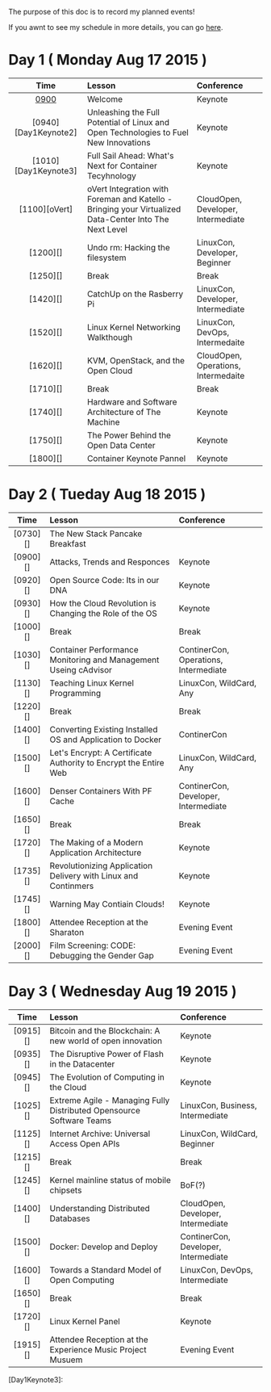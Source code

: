The purpose of this doc is to record my planned events!

If you awnt to see my schedule in more details, you can go [here][MyScheduel].

# Day 1 ( Monday Aug 17 2015 )
| Time | Lesson | Conference |
|:----:|:-------|:-----------|
|[0900][Day1Keynote1]| Welcome | Keynote |
|[0940][Day1Keynote2]| Unleashing the Full Potential of Linux and Open Technologies to Fuel New Innovations | Keynote |
|[1010][Day1Keynote3]| Full Sail Ahead: What's Next for Container Tecyhnology | Keynote |
|[1100][oVert]| oVert Integration with Foreman and Katello - Bringing your Virtualized Data-Center Into The Next Level | CloudOpen, Developer, Intermediate |
|[1200][]| Undo rm: Hacking the filesystem | LinuxCon, Developer, Beginner |
|[1250][]| Break | Break |
|[1420][]| CatchUp on the Rasberry Pi | LinuxCon, Developer, Intermediate |
|[1520][]| Linux Kernel Networking Walkthough | LinuxCon, DevOps, Intermedaite |
|[1620][]| KVM, OpenStack, and the Open Cloud | CloudOpen, Operations, Intermedaite |
|[1710][]| Break | Break |
|[1740][]| Hardware and Software Architecture of The Machine | Keynote |
|[1750][]| The Power Behind the Open Data Center | Keynote |
|[1800][]| Container Keynote Pannel | Keynote |


# Day 2 ( Tueday Aug 18 2015 )
| Time | Lesson | Conference |
|:----:|:-------|:-----------|
|[0730][]| The New Stack Pancake Breakfast | 
|[0900][]| Attacks, Trends and Responces | Keynote |
|[0920][]| Open Source Code: Its in our DNA | Keynote |
|[0930][]| How the Cloud Revolution is Changing the Role of the OS | Keynote |
|[1000][]| Break | Break | 
|[1030][]| Container Performance Monitoring and Management Useing cAdvisor | ContinerCon, Operations, Intermediate |
|[1130][]| Teaching Linux Kernel Programming | LinuxCon, WildCard, Any |
|[1220][]| Break | Break |
|[1400][]| Converting Existing Installed OS and Application to Docker | ContinerCon |
|[1500][]| Let's Encrypt: A Certificate Authority to Encrypt the Entire Web | LinuxCon, WildCard, Any |
|[1600][]| Denser Containers With PF Cache | ContinerCon, Developer, Intermediate |
|[1650][]| Break | Break |
|[1720][]| The Making of a Modern Application Architecture | Keynote |
|[1735][]| Revolutionizing Application Delivery with Linux and Continmers | Keynote |
|[1745][]| Warning May Contiain Clouds! | Keynote |
|[1800][]| Attendee Reception at the Sharaton | Evening Event |
|[2000][]| Film Screening: CODE: Debugging the Gender Gap | Evening Event |

# Day 3 ( Wednesday Aug 19 2015 )
| Time | Lesson | Conference |
|:----:|:-------|:-----------|
|[0915][]| Bitcoin and the Blockchain: A new world of open innovation | Keynote |
|[0935][]| The Disruptive Power of Flash in the Datacenter | Keynote |
|[0945][]| The Evolution of Computing in the Cloud | Keynote |
|[1025][]|  Extreme Agile - Managing Fully Distributed Opensource Software Teams | LinuxCon, Business, Intermediate | 
|[1125][]| Internet Archive: Universal Access Open APIs | LinuxCon, WildCard, Beginner |
|[1215][]| Break | Break |
|[1245][]| Kernel mainline status of mobile chipsets | BoF(?) |
|[1400][]| Understanding Distributed Databases | CloudOpen, Developer, Intermediate |
|[1500][]| Docker: Develop and Deploy | ContinerCon, Developer, Intermediate |
|[1600][]| Towards a Standard Model of Open Computing | LinuxCon, DevOps, Intermediate |
|[1650][]| Break | Break |
|[1720][]| Linux Kernel Panel | Keynote |
|[1915][]| Attendee Reception at the Experience Music Project Musuem | Evening Event |

[MyScheduel]: https://lccocc2015.sched.org/chase28
[Day1Keynote1]: 
[Day1Keynote2]: 
[Day1Keynote3]: 

